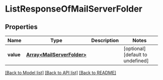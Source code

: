 # ListResponseOfMailServerFolder

## Properties
Name | Type | Description | Notes
---- | ---- | ----------- | -----
**value** | [**Array&lt;MailServerFolder&gt;**](MailServerFolder.md) |  | [optional] [default to undefined]


[[Back to Model list]](README.md#documentation-for-models) [[Back to API list]](README.md#documentation-for-api-endpoints) [[Back to README]](README.md)
